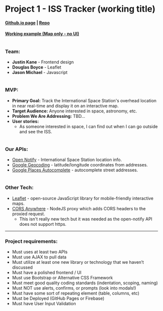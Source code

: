 # Project 1 - ISS Tracker (working title)

#### [Github.io page](https://jason-michael.github.io/project1/) | [Repo](https://github.com/jason-michael/project1)
#### [Working example (Map only - no UI)](https://jason-michael.github.io/ISS-Tracker/public/index.html)

#

### Team:
- **Justin Kane** - Frontend design
- **Douglas Boyce** - Leaflet
- **Jason Michael** - Javascript

#

### MVP:
- **Primary Goal:** Track the International Space Station's overhead location in near real-time and display it on an interactive map.
- **Target Audience:** Anyone interested in space, astronomy, etc.
- **Problem We Are Addressing:** TBD...
- **User stories:**
    - As someone interested in space, I can find out when I can go outside and see the ISS. 

#

### Our APIs:
- [Open Notify](http://open-notify.org/) - International Space Station location info.
- [Google Geocoding](https://developers.google.com/maps/documentation/geocoding/start) - latitude/longitude coordinates from addresses.
- [Google Places Autocomplete](https://developers.google.com/maps/documentation/javascript/examples/places-autocomplete) - autocomplete street addresses.

#

### Other Tech:
- [Leaflet](https://leafletjs.com/) - open-source JavaScript library for mobile-friendly interactive maps.
- [CORS Anywhere](https://github.com/Rob--W/cors-anywhere) - NodeJS proxy which adds CORS headers to the proxied request.
    - This isn't really new tech but it was needed as the open-notify API does not support https.

---

### Project requirements:
- Must uses at least two APIs
- Must use AJAX to pull data
- Must utilize at least one new library or technology that we haven’t discussed
- Must have a polished frontend / UI
- Must use Bootstrap or Alternative CSS Framework
- Must meet good quality coding standards (indentation, scoping, naming)
- Must NOT use alerts, confirms, or prompts (look into modals!)
- Must have some sort of repeating element (table, columns, etc)
- Must be Deployed (GitHub Pages or Firebase)
- Must have User Input Validation